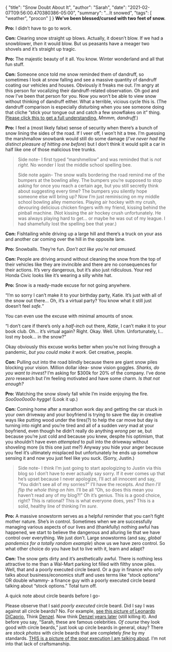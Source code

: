 {
    "title": "Snow Doubt About It",
    "author": "Sarah",
    "date": "2021-02-07T09:56:00.470380386-05:00",
    "summary": "...It snowed",
    "tags": [
        "weather",
        "procon"
    ]
}
**We’ve been blessed/cursed with two feet of snow.**

**Pro:** I didn’t have to go to work.

**Con:** Clearing snow straight up blows. Actually, it doesn’t blow. If
we had a snowblower, *then* it would blow. But us peasants have a meager
two shovels and it’s straight up tragic.

**Pro:** The majestic beauty of it all. You know. Winter wonderland and
all that fun stuff.

**Con:** Someone once told me snow reminded them of dandruff, so
sometimes I look at snow falling and see a massive quantity of dandruff
coating our vehicles and houses. Obviously it freaks me out. I’m angry
at this person for vocalizing their dandruff-related observation. Oh god
and now I’ve been that person for you. Now you won’t be able to view
snow without thinking of dandruff either. What a terrible, vicious cycle
this is. (The dandruff comparison is especially disturbing when you see
someone doing that cliche “stick your tongue out and catch a few
snowflakes on it” thing. [<span class="underline">Please click this to
get a full
understanding.</span>](https://i.pinimg.com/736x/8c/b7/ef/8cb7ef51c762f5646e87f0e24e028fd8.jpg)
*Mmmm, dandruff.*)

**Pro:** I feel a (most likely false) sense of security when there’s a
bunch of snow lining the sides of the road. If I veer off, I won’t hit a
tree. I’m guessing the marshmallow snowbank would still do some damage
(*I’ve never had the distinct pleasure of hitting one before*) but I
don’t think it would split a car in half like one of those malicious
tree trunks.

> Side note- I first typed “marshmellow” and was reminded that is *not
> right.* No wonder I lost the middle school spelling bee.
> 
> Side note again- The snow walls bordering the road remind me of the
> bumpers at the bowling alley. The bumpers you’re supposed to stop
> asking for once you reach a certain age, but you still secretly think
> about suggesting every time? The bumpers you silently hope someone
> else will bring up? Now I’m just reminiscing on my middle school
> bowling alley memories. Playing air hockey with my crush, devouring
> delicious chicken fingers with my friend, kissing behind the pinball
> machine. (Not kissing the air hockey crush unfortunately. He was
> always playing hard to get… or maybe he was out of my league. I had
> shamefully lost the spelling bee that year.)

**Con:** Fishtailing while driving up a large hill and there’s a truck
on your ass and another car coming over the hill in the opposite lane.

**Pro:** Snowballs. They’re fun. *Don’t act like you’re not amused.*

**Con:** People are driving around without cleaning the snow from the
top of their vehicles like they are invincible and there are no
consequences for their actions. It’s very dangerous, but it’s also just
ridiculous. Your red Honda Civic looks like it’s wearing a silly white
hat.

**Pro:** Snow is a ready-made excuse for not going anywhere.

“I’m so sorry I can’t make it to your birthday party, Katie. It’s just
with all of the snow out there… Oh, it’s a virtual party? You know what
it still just doesn’t feel *safe.*”

You can even use the excuse with minimal amounts of snow.

“I don’t care if there’s only a *half-inch* out there, *Katie*, I can’t
make it to your book club. Oh... it’s virtual again? Right. Okay. Well.
Uhm. Unfortunately, I… lost my book… in the snow?”

Okay obviously this excuse works better when you’re not living through a
pandemic, *but you could make it work*. Get creative, people.

**Con:** Pulling out into the road blindly because there are giant snow
piles blocking your vision. Million dollar idea- snow vision goggles.
*Sharks, do you want to invest?* I’m asking for $300k for 20% of the
company. I’ve done *zero* research but I’m feeling motivated and have
some charm. *Is that not enough?*

**Pro:** Watching the snow slowly fall while I’m inside enjoying the
fire. *Soo0oo0oo0o hygge*\! (Look it up.)

**Con:** Coming home after a marathon work day and getting the car stuck
in your own driveway and your boyfriend is trying to save the day in
creative ways like putting wood under the tires(?) to help the car move
but day is turning into night and you’re tired and all of a sudden
*very* mad at your boyfriend, even though he didn’t really do anything
*wrong* per se, but because you’re just cold and because you knew,
despite his optimism, that you shouldn’t have even *attempted* to pull
into the driveway without shoveling more (is this one just me?) Anyway
you hide your anger because you feel it’s ultimately misplaced but
unfortunately he ends up somehow sensing it and now you just feel like
you suck. (Sorry, Justin.)

> Side note- I think I’m just going to start apologizing to Justin via
> this blog so I don’t have to ever actually say sorry. If it ever comes
> up that he’s upset because I never apologize, I’ll act all innocent
> and say, “You didn’t see all of my sorries?” I’ll have the receipts.
> *And then I’ll flip the whole thing on him.* I’ll be all “Oh, so does
> this mean you haven’t read any of my blog?\!” Oh it’s genius. This is
> a good choice, right? This is rational? This is what everyone does,
> yes? This is a solid, healthy line of thinking I’m *sure*.

**Pro:** A massive snowstorm serves as a helpful reminder that you can’t
fight mother nature. She’s in control. Sometimes when we are
successfully managing various aspects of our lives and (thankfully)
nothing awful has happened, we start to believe the dangerous and
alluring lie that we have control over everything. We just don’t. Large
snowstorms (and say, *global pandemics for a totally random example*)
show us we have zero control. So what other choice do you have but to
live with it, learn and adapt?

**Con:** The snow gets dirty and it’s aesthetically awful. There is
nothing less attractive to me than a Wal-Mart parking lot filled with
filthy snow piles. Well, that and a poorly executed circle beard. Or a
guy in finance who only talks about business/economics stuff and uses
terms like “stock options” OR double whammy- a finance guy with a poorly
executed circle beard talking about “stock options.” Total turn off.

A quick note about circle beards before I go-

Please observe that I said *poorly* *executed* circle beard. Did I say I
was against all circle beards? No. For example,
[<span class="underline">see this picture of Leonardo
DiCaprio.</span>](https://www.toptrendsguide.com/wp-content/uploads/2017/05/Circle-Beard-Styles-1.jpg)
Think
[<span class="underline">Denzel</span>](https://menhairstylist.com/wp-content/uploads/2017/08/denzel-washington-short-curly-hairstyles-for-men.jpg).
Now think [<span class="underline">Denzel years
later</span>](https://hairstylecamp.com/wp-content/uploads/french-beard-7.jpg)
(still killing it). And before you say, “Sarah, these are famous
celebrities. *Of course* they look good with circle beards,” just look
up circle beards in general, okay? There are *stock photos* with circle
beards that are completely *fine* by my standards.
[<span class="underline">THIS is a picture of the poor execution I am
talking
about</span>](http://images.yuku.com/image/jpg/8dd267b654618f45a91540418705dd206af33917_r.jpg).
I’m not into that lack of craftsmanship.
